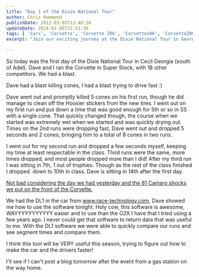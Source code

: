 ```yaml
---
title: "Day 1 of the Dixie National Tour"
author: Chris Hammond
publishDate: 2012-03-05T13:40:20
updateDate: 2014-01-05T11:53:30
tags: [ 'Cars', 'Corvette', 'Corvette Z06', 'Corvettez06', 'CorvetteZ06org' ]
excerpt: "Join our exciting journey at the Dixie National Tour in Georgia, competing in Super Stock with our Corvette. Discover our race day challenges, tactics and results."

---
```

<p>So today was the first day of the Dixie National Tour in Cecil Georgia (south of Adel). Dave and I ran the Corvette in Super Stock, with 18 other competitors. We had a blast.</p> <p>Dave had a blast killing cones, I had a blast trying to drive fast :)</p> <p>Dave went out and promptly killed 5 cones on his first run, though he did manage to clean off the Hoosier stickers from the new tires. I went out on my first run and put down a time that was good enough for 5th or so in SS with a single cone. That quickly changed though, the course when we started was extremely wet when we started and was quickly drying out. Times on the 2nd runs were dropping fast, Dave went out and dropped 5 seconds and&nbsp;2 cones, bringing him to a total of 8 cones in two runs.</p> <p>I went out for my second run and dropped a few seconds myself, keeping my time at least respectable in the class. Third runs were&nbsp;the same, more times dropped, and most people dropped more than I did!&nbsp;After my third run I was sitting in&nbsp;7th, 1 out of trophies. Though as the rest of the class finished I dropped&nbsp; down to 10th in class. Dave is sitting in 14th after the first day.</p> <p><a href="https://www.corvettez06.org/DesktopModules/EngagePublish/itemlink.aspx?itemId=63">Not bad considering the day we had yesterday and the 81 Camaro&nbsp;shocks we put on the front of the Corvette.</a></p> <p>We had the DL1 in the car from <a href="https://www.race-technology.com">www.race-technology.com</a>, Dave showed me how to use the software tonight. Holy cow, this software is awesome, WAYYYYYYYYYYY easier and to use than the G2X I have that I tried using a few years ago. I never could get that software to return data that was useful to me. With the DL1 software we were able to quickly compare our runs and see segment times and compare them.</p> <p>I think this tool will be VERY useful this season, trying to figure out how to make the car and the drivers faster!</p> <p>I'll see if I can't post a blog tomorrow after the event from a gas station on the way home.</p>




